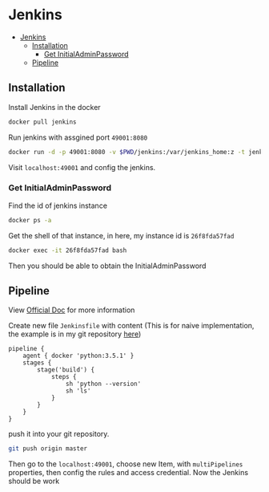 # Jenkins
<!-- TOC depthFrom:1 depthTo:6 withLinks:1 updateOnSave:1 orderedList:0 -->

- [Jenkins](#jenkins)
	- [Installation](#installation)
		- [Get InitialAdminPassword](#get-initialadminpassword)
	- [Pipeline](#pipeline)

<!-- /TOC -->
## Installation
Install Jenkins in the docker

```sh
docker pull jenkins
```

Run jenkins with assgined port `49001:8080`

```sh
docker run -d -p 49001:8080 -v $PWD/jenkins:/var/jenkins_home:z -t jenkins
```

Visit `localhost:49001` and config the jenkins.

### Get InitialAdminPassword

Find the id of jenkins instance
```sh
docker ps -a
```

Get the shell of that instance, in here, my instance id is `26f8fda57fad`
```sh
docker exec -it 26f8fda57fad bash
```

Then you should be able to obtain the InitialAdminPassword

## Pipeline
View [Official Doc](https://jenkins.io/doc/pipeline/tour/hello-world/) for more information

Create new file `Jenkinsfile` with content (This is for naive implementation, the example is in my git repository [here](https://github.com/Kai5174/JenkinsLearning))
```
pipeline {
    agent { docker 'python:3.5.1' }
    stages {
        stage('build') {
            steps {
                sh 'python --version'
                sh 'ls'
            }
        }
    }
}
```

push it into your git repository.
```sh
git push origin master
```

Then go to the `localhost:49001`, choose new Item, with `multiPipelines` properties, then config the rules and access credential. Now the Jenkins should be work
